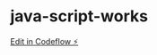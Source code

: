 # java-script-works

[Edit in Codeflow ⚡️](https://stackblitz.com/~/github.com/Nagesh-Naik/java-script-works)